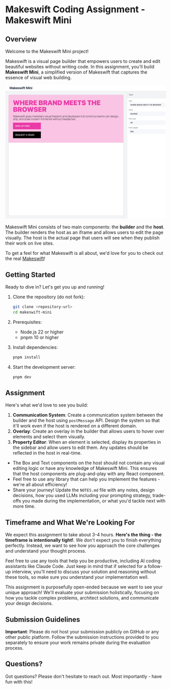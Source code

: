 # Makeswift Coding Assignment - Makeswift Mini

## Overview

Welcome to the Makeswift Mini project!

Makeswift is a visual page builder that empowers users to create and edit beautiful websites without writing code. In this assignment, you'll build **Makeswift Mini**, a simplified version of Makeswift that captures the essence of visual web building.

![Makeswift Mini](/makeswift-mini.jpg)

Makeswift Mini consists of two main components: the **builder** and the **host**. The builder renders the host as an iframe and allows users to edit the page visually. The host is the actual page that users will see when they publish their work on live sites.

To get a feel for what Makeswift is all about, we'd love for you to check out the real [Makeswift](https://makeswift.com/)!

## Getting Started

Ready to dive in? Let's get you up and running!

1. Clone the repository (do not fork):

   ```bash
   git clone <repository-url>
   cd makeswift-mini
   ```

2. Prerequisites:

   - Node.js 22 or higher
   - pnpm 10 or higher

3. Install dependencies:

   ```bash
   pnpm install
   ```

4. Start the development server:
   ```bash
   pnpm dev
   ```

## Assignment

Here's what we'd love to see you build:

1. **Communication System**: Create a communication system between the builder and the host using `postMessage` API. Design the system so that it'll work even if the host is rendered on a different domain.
2. **Overlay**: Create an overlay in the builder that allows users to hover over elements and select them visually.
3. **Property Editor**: When an element is selected, display its properties in the sidebar and allow users to edit them. Any updates should be reflected in the host in real-time.

- The Box and Text components on the host should not contain any visual editing logic or have any knowledge of Makeswift Mini. This ensures that the host components are plug-and-play with any React component.
- Feel free to use any library that can help you implement the features - we're all about efficiency!
- Share your journey! Update the `NOTES.md` file with any notes, design decisions, how you used LLMs including your prompting strategy, trade-offs you made during the implementation, or what you'd tackle next with more time.

## Timeframe and What We're Looking For

We expect this assignment to take about 3-4 hours. **Here's the thing - the timeframe is intentionally tight!**. We don't expect you to finish everything perfectly. Instead, we want to see how you approach the core challenges and understand your thought process.

Feel free to use any tools that help you be productive, including AI coding assistants like Claude Code. Just keep in mind that if selected for a follow-up interview, you'll need to discuss your solution and reasoning without these tools, so make sure you understand your implementation well.

This assignment is purposefully open-ended because we want to see your unique approach! We'll evaluate your submission holistically, focusing on how you tackle complex problems, architect solutions, and communicate your design decisions.

## Submission Guidelines

**Important**: Please do not host your submission publicly on GitHub or any other public platform. Follow the submission instructions provided to you separately to ensure your work remains private during the evaluation process.

## Questions?

Got questions? Please don't hesitate to reach out. Most importantly - have fun with this!

